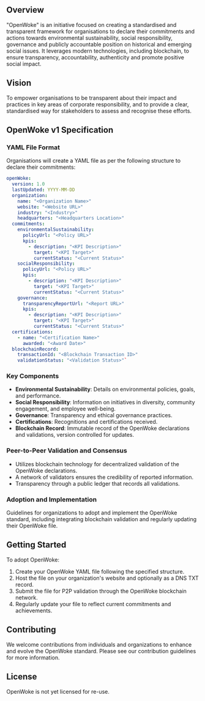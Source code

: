 
## Overview
"OpenWoke" is an initiative focused on creating a standardised and transparent framework for organisations to declare their commitments and actions towards environmental sustainability, social responsibility, governance and publicly accountable position on historical and emerging social issues. It leverages modern technologies, including blockchain, to ensure transparency, accountability, authenticity and promote positive social impact.

## Vision
To empower organisations to be transparent about their impact and practices in key areas of corporate responsibility, and to provide a clear, standardised way for stakeholders to assess and recognise these efforts.

## OpenWoke v1 Specification

### YAML File Format
Organisations will create a YAML file as per the following structure to declare their commitments:

```yaml
openWoke:
  version: 1.0
  lastUpdated: YYYY-MM-DD
  organization:
    name: "<Organization Name>"
    website: "<Website URL>"
    industry: "<Industry>"
    headquarters: "<Headquarters Location>"
  commitments:
    environmentalSustainability:
      policyUrl: "<Policy URL>"
      kpis: 
        - description: "<KPI Description>"
          target: "<KPI Target>"
          currentStatus: "<Current Status>"
    socialResponsibility:
      policyUrl: "<Policy URL>"
      kpis: 
        - description: "<KPI Description>"
          target: "<KPI Target>"
          currentStatus: "<Current Status>"
    governance:
      transparencyReportUrl: "<Report URL>"
      kpis: 
        - description: "<KPI Description>"
          target: "<KPI Target>"
          currentStatus: "<Current Status>"
  certifications:
    - name: "<Certification Name>"
      awarded: "<Award Date>"
  blockchainRecord:
    transactionId: "<Blockchain Transaction ID>"
    validationStatus: "<Validation Status>"` 
```

### Key Components

-   **Environmental Sustainability**: Details on environmental policies, goals, and performance.
-   **Social Responsibility**: Information on initiatives in diversity, community engagement, and employee well-being.
-   **Governance**: Transparency and ethical governance practices.
-   **Certifications**: Recognitions and certifications received.
-   **Blockchain Record**: Immutable record of the OpenWoke declarations and validations, version controlled for updates.

### Peer-to-Peer Validation and Consensus

-   Utilizes blockchain technology for decentralized validation of the OpenWoke declarations.
-   A network of validators ensures the credibility of reported information.
-   Transparency through a public ledger that records all validations.

### Adoption and Implementation

Guidelines for organizations to adopt and implement the OpenWoke standard, including integrating blockchain validation and regularly updating their OpenWoke file.

## Getting Started

To adopt OpenWoke:

1.  Create your OpenWoke YAML file following the specified structure.
2.  Host the file on your organization's website and optionally as a DNS TXT record.
3.  Submit the file for P2P validation through the OpenWoke blockchain network.
4.  Regularly update your file to reflect current commitments and achievements.

## Contributing

We welcome contributions from individuals and organizations to enhance and evolve the OpenWoke standard. Please see our contribution guidelines for more information.

## License

OpenWoke is not yet licensed for re-use.
